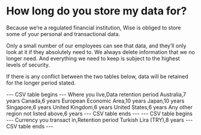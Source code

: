 # How long do you store my data for?

Because we’re a regulated financial institution, Wise is obliged to store some of your personal and transactional data. 

Only a small number of our employees can see that data, and they’ll only look at it if they absolutely need to. We always delete information that we no longer need. And everything we need to keep is subject to the highest levels of security. 

If there is any conflict between the two tables below, data will be retained for the longer period stated.


 --- CSV table begins ---
Where you live,Data retention period
Australia,7 years
Canada,6 years
European Economic Area,10 years
Japan,10 years
Singapore,6 years
United Kingdom,6 years
United States,6 years
Any other region not listed above,6 years
 --- CSV table ends ---
 --- CSV table begins ---
Currency you transact in,Retention period
Turkish Lira (TRY),8 years
 --- CSV table ends ---